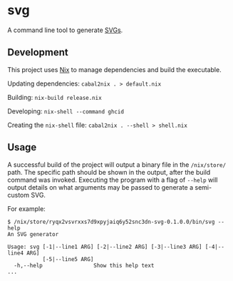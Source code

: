 # svg

A command line tool to generate
[SVGs](https://developer.mozilla.org/en-US/docs/Web/SVG).

## Development

This project uses [Nix](https://nixos.org/) to manage dependencies and build the
executable.

Updating dependencies: `cabal2nix . > default.nix`

Building: `nix-build release.nix`

Developing: `nix-shell --command ghcid`

Creating the `nix-shell` file: `cabal2nix . --shell > shell.nix`

## Usage

A successful build of the project will output a binary file in the `/nix/store/`
path. The specific path should be shown in the output, after the build command
was invoked. Executing the program with a flag of `--help` will output details
on what arguments may be passed to generate a semi-custom SVG.

For example:

```
$ /nix/store/ryqx2vsvrxxs7d9xpyjaiq6y52snc3dn-svg-0.1.0.0/bin/svg --help
An SVG generator

Usage: svg [-1|--line1 ARG] [-2|--line2 ARG] [-3|--line3 ARG] [-4|--line4 ARG] 
           [-5|--line5 ARG]
  -h,--help                Show this help text
...
```
